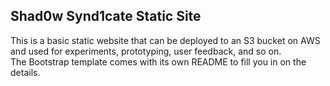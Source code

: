## Shad0w Synd1cate Static Site  

This is a basic static website that can be deployed to an S3 bucket on AWS and used for experiments, prototyping, user feedback, and so on.  
The Bootstrap template comes with its own README to fill you in on the details.
